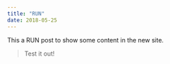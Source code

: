 ```yaml
---
title: "RUN"
date: 2018-05-25
---
```


This a RUN post to show some content in the new site.

> Test it out!
